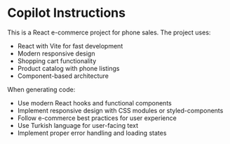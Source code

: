 # Copilot Instructions

<!-- Use this file to provide workspace-specific custom instructions to Copilot. For more details, visit https://code.visualstudio.com/docs/copilot/copilot-customization#_use-a-githubcopilotinstructionsmd-file -->

This is a React e-commerce project for phone sales. The project uses:
- React with Vite for fast development
- Modern responsive design
- Shopping cart functionality
- Product catalog with phone listings
- Component-based architecture

When generating code:
- Use modern React hooks and functional components
- Implement responsive design with CSS modules or styled-components
- Follow e-commerce best practices for user experience
- Use Turkish language for user-facing text
- Implement proper error handling and loading states
